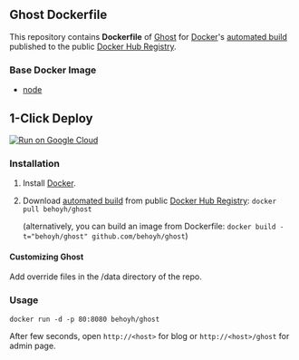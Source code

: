 ## Ghost Dockerfile


This repository contains **Dockerfile** of [Ghost](https://www.ghost.org/) for [Docker](https://www.docker.com/)'s [automated build](https://registry.hub.docker.com/u/behoyh/ghost/) published to the public [Docker Hub Registry](https://registry.hub.docker.com/).


### Base Docker Image

* [node](https://hub.docker.com/_/node)

## 1-Click Deploy

[![Run on Google Cloud](https://storage.googleapis.com/cloudrun/button.svg)](https://console.cloud.google.com/cloudshell/editor?shellonly=true&cloudshell_image=gcr.io/cloudrun/button&cloudshell_git_repo=https://github.com/behoyh/ghost.git)

### Installation

1. Install [Docker](https://www.docker.com/).

2. Download [automated build](https://registry.hub.docker.com/u/behoyh/ghost/) from public [Docker Hub Registry](https://registry.hub.docker.com/): `docker pull behoyh/ghost`

   (alternatively, you can build an image from Dockerfile: `docker build -t="behoyh/ghost" github.com/behoyh/ghost`)

#### Customizing Ghost
   
   Add override files in the /data directory of the repo.

### Usage

    docker run -d -p 80:8080 behoyh/ghost

After few seconds, open `http://<host>` for blog or `http://<host>/ghost` for admin page.
